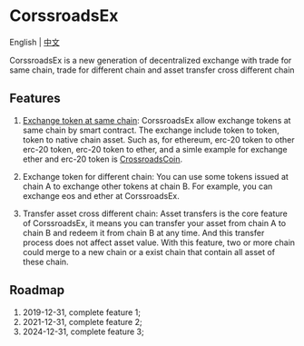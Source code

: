 # CorssroadsEx

English | [中文](README_CN.md)

CorssroadsEx is a new generation of decentralized exchange with trade for same chain, trade for different chain and asset transfer cross different chain

## Features
 1. [Exchange token at same chain](docs/同链资产交易.md):
    CorssroadsEx allow exchange tokens at same chain by smart contract. The exchange include token to token, token to native chain asset. Such as, for ethereum, erc-20 token to other erc-20 token, erc-20 token to ether, and a simle example for exchange ether and erc-20 token is [CrossroadsCoin](https://github.com/etherCrossroads/CrossroadsCoin).
 
 2. Exchange token for different chain:
    You can use some tokens issued at chain A to exchange other tokens at chain B. For example, you can exchange eos and ether at CorssroadsEx.
    
 3. Transfer asset cross different chain:
    Asset transfers is the core feature of CorssroadsEx, it means you can transfer your asset from chain A to chain B and redeem it from chain B at any time. And this transfer process does not affect asset value. With this feature, two or more chain could merge to a new chain or a exist chain that contain all asset of these chain.
    
## Roadmap
 1. 2019-12-31, complete feature 1;
 2. 2021-12-31, complete feature 2;
 3. 2024-12-31, complete feature 3;
